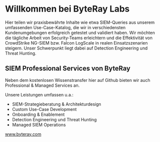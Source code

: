 # Willkommen bei ByteRay Labs
Hier teilen wir praxisbewährte Inhalte wie etwa SIEM-Queries aus unserem umfassenden Use-Case-Katalog, die wir in verschiedensten Kundenumgebungen erfolgreich getestet und validiert haben.
Wir möchten die tägliche Arbeit von Security-Teams erleichtern und die Effektivität von CrowdStrike NG-SIEM bzw. Falcon LogScale in realen Einsatzszenarien steigern. Unser Schwerpunkt liegt dabei auf Detection Engineering und Threat Hunting. 

## SIEM Professional Services von ByteRay
Neben dem kostenlosen Wissenstransfer hier auf Github bieten wir auch Professional & Managed Services an.

Unsere Leistungen umfassen u.a.:
* SIEM-Strategieberatung & Architekturdesign
* Custom Use-Case Development
* Onboarding & Enablement
* Detection Engineering und Threat Hunting
* Managed SIEM Operations

www.byteray.com
